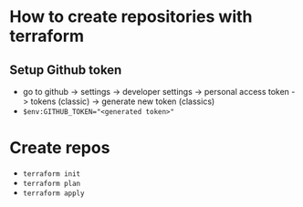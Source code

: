 # How to create repositories with terraform

## Setup Github token
- go to github -> settings -> developer settings -> personal access token -> tokens (classic) -> generate new token (classics)
- `$env:GITHUB_TOKEN="<generated token>"`

# Create repos
- `terraform init`
- `terraform plan`
- `terraform apply`